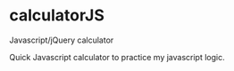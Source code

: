 calculatorJS
============

Javascript/jQuery calculator


Quick Javascript calculator to practice my javascript logic.
